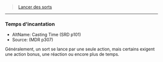 ﻿> [Lancer des sorts](hd_spellcasting.md)

---

### Temps d'incantation

- AltName: Casting Time (SRD p101)
- Source: (MDR p307)

Généralement, un sort se lance par une seule action, mais certains exigent une action bonus, une réaction ou encore plus de temps.

